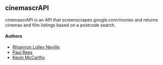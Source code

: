 ## cinemascrAPI

cinemascrAPI is an API that screenscrapes google.com/movies and returns cinemas and film listings based on a postcode search. 

#### Authors
- [Rhiannon Lolley Neville](https://github.com/rhiannonruth)
- [Paul Rees](https://github.com/paulalexrees)
- [Kevin McCarthy](https://github.com/kevinpmcc)
